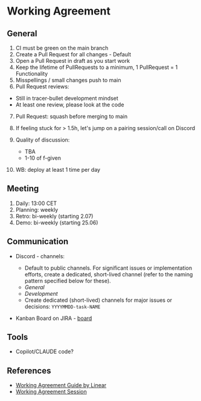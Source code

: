 # Working Agreement

## General

1. CI must be green on the main branch
2. Create a Pull Request for all changes - Default
3. Open a Pull Request in draft as you start work
4. Keep the lifetime of PullRequests to a minimum, 1 PullRequest = 1 Functionality
5. Misspellings / small changes push to main
6. Pull Request reviews:

- Still in tracer-bullet development mindset
- At least one review, please look at the code

7. Pull Request: squash before merging to main
8. If feeling stuck for > 1.5h, let's jump on a pairing session/call on Discord
9. Quality of discussion:
   - TBA
   - 1-10 of f-given

10. WB: deploy at least 1 time per day

## Meeting

1. Daily: 13:00 CET
2. Planning: weekly
3. Retro: bi-weekly (starting 2.07)
4. Demo: bi-weekly (starting 25.06)

## Communication

- Discord - channels:
  - Default to public channels. For significant issues or implementation efforts, create a dedicated, short-lived channel (refer to the naming pattern specified below for these).
  - _General_
  - _Development_
  - Create dedicated (short-lived) channels for major issues or decisions: `YYYYMMDD-task-NAME`

- Kanban Board on JIRA - [board]()

## Tools

- Copilot/CLAUDE code?

## References

- [Working Agreement Guide by Linear](https://linearb.io/blog/team-working-agreements)
- [Working Agreement Session](https://github.com/artsy/README/blob/main/playbooks/agile/team-working-agreement.md)
